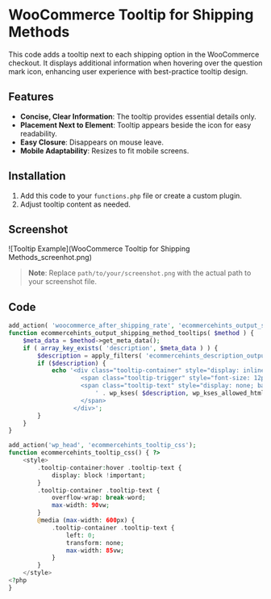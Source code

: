 # WooCommerce Tooltip for Shipping Methods

This code adds a tooltip next to each shipping option in the WooCommerce checkout. It displays additional information when hovering over the question mark icon, enhancing user experience with best-practice tooltip design.

## Features

- **Concise, Clear Information**: The tooltip provides essential details only.
- **Placement Next to Element**: Tooltip appears beside the icon for easy readability.
- **Easy Closure**: Disappears on mouse leave.
- **Mobile Adaptability**: Resizes to fit mobile screens.

## Installation

1. Add this code to your `functions.php` file or create a custom plugin.
2. Adjust tooltip content as needed.

## Screenshot

![Tooltip Example](WooCommerce Tooltip for Shipping Methods_screenhot.png)

> **Note**: Replace `path/to/your/screenshot.png` with the actual path to your screenshot file.

## Code

```php
add_action( 'woocommerce_after_shipping_rate', 'ecommercehints_output_shipping_method_tooltips', 10 );
function ecommercehints_output_shipping_method_tooltips( $method ) {
    $meta_data = $method->get_meta_data();
    if ( array_key_exists( 'description', $meta_data ) ) {
        $description = apply_filters( 'ecommercehints_description_output', html_entity_decode( $meta_data['description'] ), $method );
        if ($description) {
            echo '<div class="tooltip-container" style="display: inline-block; margin-left: 5px; position: relative;">
                    <span class="tooltip-trigger" style="font-size: 12px; color: #333; cursor: pointer; width: 16px; height: 16px; display: inline-flex; align-items: center; justify-content: center; border-radius: 50%; border: 1px solid #333;">?</span>
                    <span class="tooltip-text" style="display: none; background-color: #f9f9f9; color: #333; padding: 8px; border-radius: 4px; position: absolute; top: 100%; left: 50%; transform: translateX(-50%); white-space: normal; max-width: 250px; font-size: 12px; line-height: 1.4; box-shadow: 0 2px 8px rgba(0, 0, 0, 0.2); z-index: 10000;">
                        ' . wp_kses( $description, wp_kses_allowed_html( 'post' ) ) . '
                    </span>
                  </div>';
        }
    }
}

add_action('wp_head', 'ecommercehints_tooltip_css');
function ecommercehints_tooltip_css() { ?>
    <style>
        .tooltip-container:hover .tooltip-text {
            display: block !important;
        }
        .tooltip-container .tooltip-text {
            overflow-wrap: break-word;
            max-width: 90vw;
        }
        @media (max-width: 600px) {
            .tooltip-container .tooltip-text {
                left: 0;
                transform: none;
                max-width: 85vw;
            }
        }
    </style>
<?php
}
